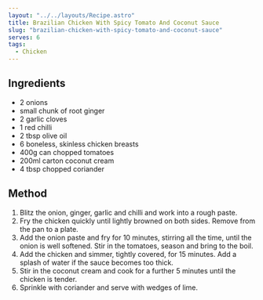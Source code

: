 ```yaml
---
layout: "../../layouts/Recipe.astro"
title: Brazilian Chicken With Spicy Tomato And Coconut Sauce
slug: "brazilian-chicken-with-spicy-tomato-and-coconut-sauce"
serves: 6
tags:
  - Chicken
---
```


## Ingredients

- 2 onions
- small chunk of root ginger
- 2 garlic cloves
- 1 red chilli
- 2 tbsp olive oil
- 6 boneless, skinless chicken breasts
- 400g can chopped tomatoes
- 200ml carton coconut cream
- 4 tbsp chopped coriander

## Method

1. Blitz the onion, ginger, garlic and chilli and work into a rough paste.
1. Fry the chicken quickly until lightly browned on both sides. Remove from the pan to a plate.
1. Add the onion paste and fry for 10 minutes, stirring all the time, until the onion is well softened. Stir in the tomatoes, season and bring to the boil.
1. Add the chicken and simmer, tightly covered, for 15 minutes. Add a splash of water if the sauce becomes too thick.
1. Stir in the coconut cream and cook for a further 5 minutes until the chicken is tender.
1. Sprinkle with coriander and serve with wedges of lime.